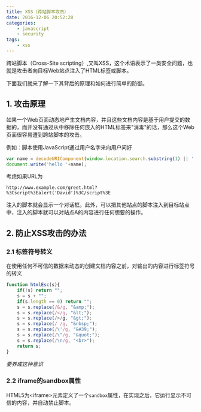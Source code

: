 ```yaml
---
title: XSS（跨站脚本攻击）
date: 2016-12-06 20:52:28
categories:
    - javascript
    - security
tags:
    - xss
---
```


跨站脚本（Cross-Site scripting）,又叫XSS，这个术语表示了一类安全问题，也就是攻击者向目标Web站点注入了HTML标签或脚本。

下面我们就来了解一下其背后的原理和如何进行简单的防御。

<!-- more -->

## 1. 攻击原理

如果一个Web页面动态地产生文档内容，并且这些文档内容是基于用户提交的数据的，而并没有通过从中移除任何嵌入的HTML标签来"消毒"的话，那么这个Web页面很容易遭到跨站脚本的攻击。

例如：脚本使用JavaScript通过用户名字来向用户问好

```javascript
var name = decodeURIComponent(window.location.search.substring(1) || '');
document.write('hello '+name);
```

考虑如果URL为

    http://www.example.com/greet.html?%3Cscript%3Ealert('David')%3C/script%3E

注入的脚本就会显示一个对话框。此外，可以把其他站点的脚本注入到目标站点中，注入的脚本就可以对站点A的内容进行任何想要的操作。

## 2. 防止XSS攻击的办法

### 2.1 标签符号转义

在使用任何不可信的数据来动态的创建文档内容之前，对输出的内容进行标签符号的转义

```javascript
function htmlEsc(s){
    if(!s) return "";
    s = s + "";
    if(s.length == 0) return "";
    s = s.replace(/&/g, "&amp;");
    s = s.replace(/</g, "&lt;");
    s = s.replace(/>/g, "&gt;");
    s = s.replace(/ /g, "&nbsp;");
    s = s.replace(/\'/g, "&#39;");
    s = s.replace(/\"/g, "&quot;");
    s = s.replace(/\n/g, "<br>");
    return s;
}
```

*要养成这种意识*

### 2.2 iframe的sandbox属性

HTML5为<iframe\>元素定义了一个`sandbox`属性，在实现之后，它运行显示不可信的内容，并自动禁止脚本。